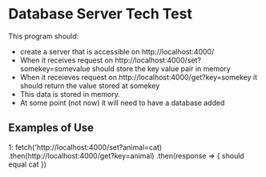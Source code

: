 # Database Server Tech Test

This program should: 
* create a server that is accessible on http://localhost:4000/
* When it receives request on http://localhost:4000/set?somekey=somevalue should store the key value pair in memory
* When it receieves request on http://localhost:4000/get?key=somekey it should return the value stored at somekey
* This data is stored in memory.
* At some point (not now) it will need to have a database added

Examples of Use 
-----------------
1:
fetch('http://localhost:4000/set?animal=cat)
.then(http://localhost:4000/get?key=animal)
  .then(response => { should equal cat })


